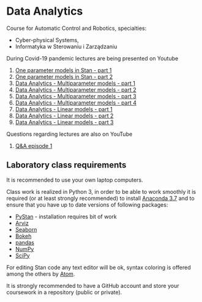 # Data Analytics

Course for Automatic Control and Robotics, specialties:

- Cyber-physical Systems,
- Informatyka w Sterowaniu i Zarządzaniu

During Covid-19 pandemic lectures are being presented on Youtube

1. [One parameter models in Stan - part 1](https://youtu.be/2F7tBcncODQ)
1. [One parameter models in Stan - part 2](https://youtu.be/fwpALbNSyDE)
2. [Data Analytics - Multiparameter models - part 1](https://youtu.be/fZwWnSqhubo)
2. [Data Analytics - Multiparameter models - part 2](https://youtu.be/pBqHb95Ajok)
2. [Data Analytics - Multiparameter models - part 3](https://youtu.be/R8p4oFZHHeM)
2. [Data Analytics - Multiparameter models - part 4](https://youtu.be/Giw-R1dRyek)
3. [Data Analytics - Linear models - part 1](https://youtu.be/NHnarRFuiYs)
3. [Data Analytics - Linear models - part 2](https://youtu.be/4gDQWqM3TLE)
3. [Data Analytics - Linear models - part 3]()

Questions regarding lectures are also on YouTube

1. [Q&A episode 1](https://youtu.be/2beg3As7RBk)

## Laboratory class requirements

It is recommended to use your own laptop computers.

Class work is realized in Python 3, in order to be able to work smoothly it is required (or at least strongly recommended) to install [Anaconda 3.7](https://www.anaconda.com/distribution/) and to ensure that you have up to date versions of following packages:

- [PyStan](https://pystan.readthedocs.io/en/latest/) - installation requires bit of work
- [Arviz](https://arviz-devs.github.io/arviz/)
- [Seaborn](https://seaborn.pydata.org)
- [Bokeh](https://docs.bokeh.org/en/latest/)
- [pandas](https://pandas.pydata.org)
- [NumPy](https://numpy.org)
- [SciPy](scipy)

For editing Stan code any text editor will be ok, syntax coloring is offered among the others by [Atom](https://atom.io).

It is strongly recommended to have a GitHub account and store your coursework in a repository (public or private).

